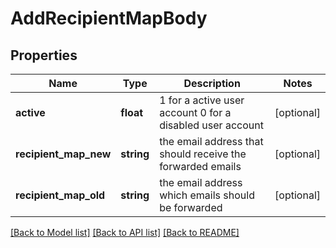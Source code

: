 # AddRecipientMapBody

## Properties
Name | Type | Description | Notes
------------ | ------------- | ------------- | -------------
**active** | **float** | 1 for a active user account 0 for a disabled user account | [optional] 
**recipient_map_new** | **string** | the email address that should receive the forwarded emails | [optional] 
**recipient_map_old** | **string** | the email address which emails should be forwarded | [optional] 

[[Back to Model list]](../../README.md#documentation-for-models) [[Back to API list]](../../README.md#documentation-for-api-endpoints) [[Back to README]](../../README.md)

